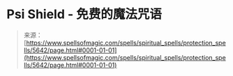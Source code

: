 <!--yml

category: 未分类

date: 2024-06-12 18:40:00

-->

# **Psi Shield** - 免费的魔法咒语

> 来源：[https://www.spellsofmagic.com/spells/spiritual_spells/protection_spells/5642/page.html#0001-01-01](https://www.spellsofmagic.com/spells/spiritual_spells/protection_spells/5642/page.html#0001-01-01)
